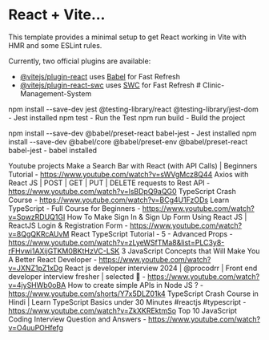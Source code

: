 # React + Vite...

This template provides a minimal setup to get React working in Vite with HMR and some ESLint rules.

Currently, two official plugins are available:

- [@vitejs/plugin-react](https://github.com/vitejs/vite-plugin-react/blob/main/packages/plugin-react/README.md) uses [Babel](https://babeljs.io/) for Fast Refresh
- [@vitejs/plugin-react-swc](https://github.com/vitejs/vite-plugin-react-swc) uses [SWC](https://swc.rs/) for Fast Refresh
  #   C l i n i c - M a n a g e m e n t - S y s t e m 
   
   

npm install --save-dev jest @testing-library/react @testing-library/jest-dom - Jest installed
npm test - Run the Test
npm run build - Build the project

npm install --save-dev @babel/preset-react babel-jest - Jest installed
npm install --save-dev @babel/core @babel/preset-env @babel/preset-react babel-jest - babel installed

Youtube projects
Make a Search Bar with React (with API Calls) | Beginners Tutorial - https://www.youtube.com/watch?v=sWVgMcz8Q44
Axios with React JS | POST | GET | PUT | DELETE requests to Rest API - https://www.youtube.com/watch?v=lsBDpQ9aQG0
TypeScript Crash Course - https://www.youtube.com/watch?v=BCg4U1FzODs
Learn TypeScript - Full Course for Beginners - https://www.youtube.com/watch?v=SpwzRDUQ1GI
How To Make Sign In & Sign Up Form Using React JS | ReactJS Login & Registration Form - https://www.youtube.com/watch?v=8QgQKRcAUvM
React TypeScript Tutorial - 5 - Advanced Props - https://www.youtube.com/watch?v=zLyeWSfTMa8&list=PLC3y8-rFHvwi1AXijGTKM0BKtHzVC-LSK
3 JavaScript Concepts that Will Make You A Better React Developer - https://www.youtube.com/watch?v=JXNZ1pZ1xDg
React js developer interview 2024 | ‪@procodrr‬ | Front end developer interview fresher | selected 🎉 - https://www.youtube.com/watch?v=4jySHWb0oBA
How to create simple APIs in Node JS ? - https://www.youtube.com/shorts/Y7x5DLZ01k4
TypeScript Crash Course in Hindi | Learn TypeScript Basics under 30 Minutes #reactjs #typescript - https://www.youtube.com/watch?v=ZkXKREktmSo
Top 10 JavaScript Coding Interview Question and Answers - https://www.youtube.com/watch?v=O4uuPOHfefg
